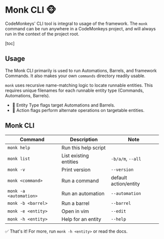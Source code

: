 # Monk CLI 🐵

CodeMonkeys' CLI tool is integral to usage of the framework. The `monk` command can be run anywhere in a CodeMonkeys
project, and will always run in the context of the project root.

[toc]

## Usage

The Monk CLI primarily is used to run Automations, Barrels, and framework Commands. It also makes your own `commands`
directory readily usable.

`monk` uses recursive name-matching logic to locate runnable entities. This requires unique filenames for each runnable
entity type (Commands, Automations, Barrels).

- 🔷 Entity Type flags target Automations and Barrels.
- 🔷 Action flags perform alternate operations on targetable entities.

## Monk CLI

| Command                | Description            | Note                  |
|------------------------|------------------------|-----------------------|
| `monk help`            | Run this help script   |                       |
| `monk list`            | List existing entities | `-b/a/m`, `--all`     |
| `monk -v`              | Print version          | `--version`           |
| `monk <command>`       | Run a command          | default action/entity |
| `monk -a <automation>` | Run an automation      | `--automation`        |
| `monk -b <barrel>`     | Run a barrel           | `--barrel`            |
| `monk -e <entity>`     | Open in vim            | `--edit`              |
| `monk -h <entity>`     | Help for an entity     | `--help`              |

✅ That's it! For more, run `monk -h <entity>` or read the docs.
